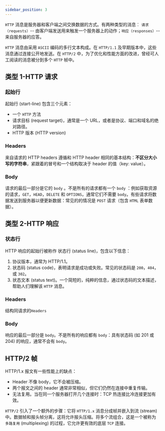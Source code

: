 ```yaml
---
sidebar_position: 3
---
```


`HTTP` 消息是服务器和客户端之间交换数据的方式。有两种类型的消息︰ `请求（requests）`-- 由客户端发送用来触发一个服务器上的动作；`响应（responses）`-- 来自服务器的应答。

`HTTP` 消息由采用 `ASCII` 编码的多行文本构成。在 `HTTP/1.1` 及早期版本中，这些消息通过连接公开地发送。在 `HTTP/2` 中，为了优化和性能方面的改进，曾经可人工阅读的消息被分到多个 `HTTP` 帧中。

## 类型 1-HTTP 请求

### 起始行

起始行 (start-line) 包含三个元素：

- 一个 `HTTP` 方法
- 请求目标 (request target)，通常是一个 URL，或者是协议、端口和域名的绝对路径。
- HTTP 版本 (HTTP version)

### Headers

来自请求的 HTTP headers 遵循和 HTTP header 相同的基本结构：**不区分大小写的字符串**，紧跟着的冒号和一个结构取决于 header 的值（key: value）。

### Body

请求的最后一部分是它的 `body` 。不是所有的请求都有一个 `body` ：例如获取资源的请求，`GET`，`HEAD`，`DELETE` 和 `OPTIONS`，通常它们不需要 `body`。有些请求将数据发送到服务器以便更新数据：常见的的情况是 `POST` 请求（包含 `HTML` 表单数据）。

## 类型 2-HTTP 响应

### 状态行

HTTP 响应的起始行被称作 状态行 (status line)，包含以下信息：

1. 协议版本，通常为 HTTP/1.1。
1. 状态码 (status code)，表明请求是成功或失败。常见的状态码是 `200`，`404`，或 `302`。
1. 状态文本 (status text)。一个简短的，纯粹的信息，通过状态码的文本描述，帮助人们理解该 `HTTP` 消息。

### Headers

结构同请求的`Headers`

### Body

响应的最后一部分是 `body`。不是所有的响应都有 `body`：具有状态码 (如 201 或 204) 的响应，通常不会有 `body`。

## HTTP/2 帧

HTTP/1.x 报文有一些性能上的缺点：

- Header 不像 body，它不会被压缩。
- 两个报文之间的 header 通常非常相似，但它们仍然在连接中重复传输。
- 无法复用。当在同一个服务器打开几个连接时：TCP 热连接比冷连接更加有效。

`HTTP/2` 引入了一个额外的步骤：它将 `HTTP/1.x` 消息分成帧并嵌入到流 (stream) 中。数据帧和报头帧分离，这将允许报头压缩。将多个流组合，这是一个被称为 `多路复用` (multiplexing) 的过程，它允许更有效的底层 `TCP` 连接。